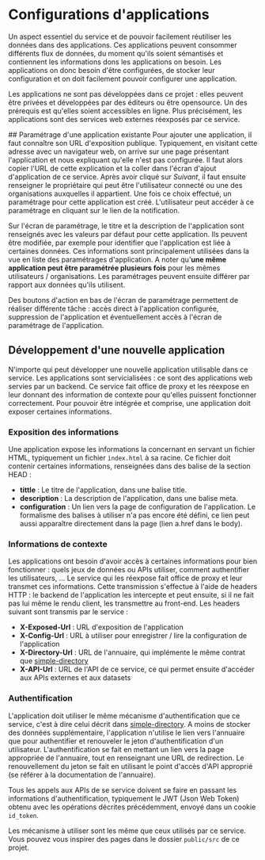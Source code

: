 # Configurations d'applications
Un aspect essentiel du service et de pouvoir facilement réutiliser les données dans des applications. Ces applications peuvent consommer différents flux de données, du moment qu'ils soient sémantisés et contiennent les informations dons les applications on besoin. Les applications on donc besoin d'être configurées, de stocker leur configuration et on doit facilement pouvoir configurer une application.

Les applications ne sont pas développées dans ce projet : elles peuvent être privées et développées par des éditeurs ou être opensource. Un des prérequis est qu'elles soient accessibles en ligne. Plus précisément, les applications sont des services web externes réexposés par ce service.

## Paramétrage d'une application existante
Pour ajouter une application, il faut connaître son URL d'exposition publique. Typiquement, en visitant cette adresse avec un navigateur web, on arrive sur une page présentant l'application et nous expliquant qu'elle n'est pas configurée. Il faut alors copier l'URL de cette explication et la coller dans l'écran d'ajout d'application de ce service. Après avoir cliqué sur *Suivant*, il faut ensuite renseigner le propriétaire qui peut être l'utilisateur connecté ou une des organisations auxquelles il appartient. Une fois ce choix effectué, un paramétrage pour cette application est créé. L'utilisateur peut accéder à ce paramétrage en cliquant sur le lien de la notification.

Sur l'écran de paramétrage, le titre et la description de l'application sont renseignés avec les valeurs par défaut pour cette application. Ils peuvent être modifiée, par exemple pour identifier que l'application est liée à certaines données. Ces informations sont principalement utilisées dans la vue en liste des paramétrages d'application. A noter qu'**une même application peut être paramétrée plusieurs fois** pour les mêmes utilisateurs / organisations. Les paramétrages peuvent ensuite différer par rapport aux données qu'ils utilisent.

Des boutons d'action en bas de l'écran de paramétrage permettent de réaliser différente tâche : accès direct à l'application configurée, suppression de l'application et éventuellement accès à l'écran de paramétrage de l'application.

## Développement d'une nouvelle application
N'importe qui peut développer une nouvelle application utilisable dans ce service. Les applications sont servicialisées : ce sont des applications web servies par un backend. Ce service fait office de proxy et les réexpose en leur donnant des information de contexte pour qu'elles puissent fonctionner correctement. Pour pouvoir être intégrée et comprise, une application doit exposer certaines informations.

### Exposition des informations
Une application expose les informations la concernant en servant un fichier HTML, typiquement un fichier `ìndex.html` à sa racine. Ce fichier doit contenir certaines informations, renseignées dans des balise de la section HEAD :
 * **tittle** : Le titre de l'application, dans une balise title.
 * **description** : La description de l'application, dans une balise meta.
 * **configuration** : Un lien vers la page de configuration de l'application. Le formalisme des balises à utiliser n'a pas encore été défini, ce lien peut aussi apparaître directement dans la page (lien a.href dans le body).

### Informations de contexte
Les applications ont besoin d'avoir accès à certaines informations pour bien fonctionner : quels jeux de données ou APIs utiliser, comment authentifier les utilisateurs, ... Le service qui les réexpose fait office de proxy et leur transmet ces informations. Cette transmission s'effectue à l'aide de headers HTTP : le backend de l'application les intercepte et peut ensuite, si il ne fait pas lui même le rendu client, les transmettre au front-end. Les headers suivant sont transmis par le service :
 * **X-Exposed-Url** : URL d'exposition de l'application
 * **X-Config-Url** : URL à utiliser pour enregistrer / lire la configuration de l'application
 * **X-Directory-Url** : URL de l'annuaire, qui implémente le même contrat que [simple-directory](https://github.com/koumoul-dev/simple-directory)
 * **X-API-Url** : URL de l'API de ce service, ce qui permet ensuite d'accéder aux APIs externes et aux datasets

### Authentification
L'application doit utiliser le même mécanisme d'authentification que ce service, c'est à dire celui décrit dans [simple-directory](https://github.com/koumoul-dev/simple-directory). A moins de stocker des données supplémentaire, l'application n'utilise le lien vers l'annuaire que pour authentifier et renouveler le jeton d'authentification d'un utilisateur. L'authentification se fait en mettant un lien vers la page appropriée de l'annuaire, tout en renseignant une URL de redirection. Le renouvellement du jeton se fait en utilisant le point d'accès d'API approprié (se référer à la documentation de l'annuaire).

Tous les appels aux APIs de se service doivent se faire en passant les informations d'authentification, typiquement le JWT (Json Web Token) obtenu avec les opérations décrites précédemment, envoyé dans un cookie `id_token`.

Les mécanisme à utiliser sont les même que ceux utilisés par ce service. Vous pouvez vous inspirer des pages dans le dossier `public/src` de ce projet.
